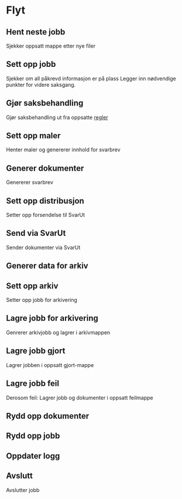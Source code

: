 # Flyt

## Hent neste jobb
Sjekker oppsatt mappe etter nye filer

## Sett opp jobb
Sjekker om all påkrevd informasjon er på plass
Legger inn nødvendige punkter for videre saksgang.

## Gjør saksbehandling
Gjør saksbehandling ut fra oppsatte [regler](rules.md)

## Sett opp maler
Henter maler og genererer innhold for svarbrev

## Generer dokumenter
Genererer svarbrev

## Sett opp distribusjon
Setter opp forsendelse til SvarUt

## Send via SvarUt
Sender dokumenter via SvarUt

## Generer data for arkiv

## Sett opp arkiv
Setter opp jobb for arkivering

## Lagre jobb for arkivering
Genrerer arkivjobb og lagrer i arkivmappen

## Lagre jobb gjort
Lagrer jobben i oppsatt gjort-mappe

## Lagre jobb feil
Derosom feil: Lagrer jobb og dokumenter i oppsatt feilmappe

## Rydd opp dokumenter

## Rydd opp jobb

## Oppdater logg

## Avslutt
Avslutter jobb